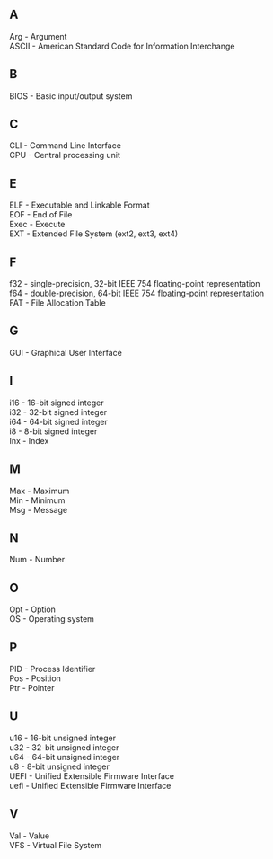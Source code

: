 ## A
Arg - Argument  
ASCII - American Standard Code for Information Interchange  

## B
BIOS - Basic input/output system  

## C
CLI - Command Line Interface  
CPU - Central processing unit  

## E
ELF - Executable and Linkable Format  
EOF - End of File  
Exec - Execute  
EXT - Extended File System (ext2, ext3, ext4)  

## F
f32 - single-precision, 32-bit IEEE 754 floating-point representation  
f64 - double-precision, 64-bit IEEE 754 floating-point representation  
FAT - File Allocation Table  

## G
GUI - Graphical User Interface  

## I
i16 - 16-bit signed integer  
i32 - 32-bit signed integer  
i64 - 64-bit signed integer  
i8 - 8-bit signed integer  
Inx - Index  

## M
Max - Maximum  
Min - Minimum  
Msg - Message  

## N
Num - Number  

## O
Opt - Option  
OS - Operating system  

## P
PID - Process Identifier  
Pos - Position  
Ptr - Pointer  

## U
u16 - 16-bit unsigned integer  
u32 - 32-bit unsigned integer  
u64 - 64-bit unsigned integer  
u8 - 8-bit unsigned integer  
UEFI - Unified Extensible Firmware Interface  
uefi - Unified Extensible Firmware Interface  

## V
Val - Value  
VFS - Virtual File System  

